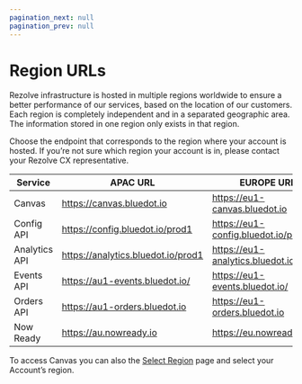 ```yaml
---
pagination_next: null
pagination_prev: null
---
```


Region URLs
===========

Rezolve infrastructure is hosted in multiple regions worldwide to ensure a better performance of our services, based on the location of our customers. Each region is completely independent and in a separated geographic area. The information stored in one region only exists in that region. 

Choose the endpoint that corresponds to the region where your account is hosted. If you’re not sure which region your account is in, please contact your Rezolve CX representative.

| **Service**   | **APAC URL**                       | **EUROPE URL**                         | **NORTH AMERICA**                      |
|---------------|------------------------------------|----------------------------------------|----------------------------------------|
| Canvas        | https://canvas.bluedot.io          | https://eu1-canvas.bluedot.io          | https://us1-canvas.bluedot.io          |
| Config API    | https://config.bluedot.io/prod1    | https://eu1-config.bluedot.io/prod1    | https://us1-config.bluedot.io/prod1    |
| Analytics API | https://analytics.bluedot.io/prod1 | https://eu1-analytics.bluedot.io/prod1 | https://us1-analytics.bluedot.io/prod1 |
| Events API    | https://au1-events.bluedot.io/     | https://eu1-events.bluedot.io/         | https://us1-events.bluedot.io/         |
| Orders API    | https://au1-orders.bluedot.io      | https://eu1-orders.bluedot.io          | https://us1-orders.bluedot.io          |
| Now Ready     | https://au.nowready.io             | https://eu.nowready.io                 | https://us.nowready.io                 |

To access Canvas you can also the [Select Region](https://select-region.bluedot.io/) page and select your Account’s region.